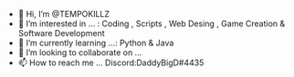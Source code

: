 - 👋 Hi, I’m @TEMPOKILLZ
- 👀 I’m interested in ... : Coding , Scripts , Web Desing , Game Creation & Software Development 
- 🌱 I’m currently learning ...: Python & Java
- 💞️ I’m looking to collaborate on ...
- 📫 How to reach me ... Discord:DaddyBigD#4435

<!---
TEMPOKILLZ/TEMPOKILLZ is a ✨ special ✨ repository because its `README.md` (this file) appears on your GitHub profile.
You can click the Preview link to take a look at your changes.
--->
